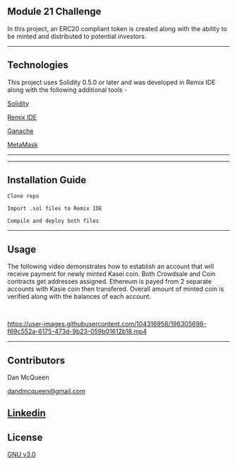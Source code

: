 ## Module 21 Challenge

In this project, an ERC20 compliant token is created along with the ability to be minted and distributed to potential investors.

---

## Technologies

This project uses Solidity 0.5.0 or later and was developed in Remix IDE along with the following additional tools - 

[Solidity](https://docs.soliditylang.org/en/v0.8.17/)

[Remix IDE](https://remix-project.org/)

[Ganache](https://trufflesuite.com/docs/ganache/)

[MetaMask](https://docs.metamask.io/guide/)

---

---

## Installation Guide

```
Clone repo

Import .sol files to Remix IDE

Compile and deploy both files
```
---

## Usage

The following video demonstrates how to establish an account that will receive payment for newly minted Kasei coin.  Both Crowdsale and Coin contracts get addresses assigned.  Ethereum is payed from 2 separate accounts with Kasie coin then transfered.  Overall amount of minted coin is verified along with the balances of each account.

<br/>




https://user-images.githubusercontent.com/104316958/196305698-f69c552a-6175-473d-9b23-059b01612b18.mp4




---

## Contributors

Dan McQueen

dandmcqueen@gmail.com

[Linkedin](https://www.linkedin.com/in/dan-mcqueen-4a5980238/)
---

## License

[GNU v3.0](LICENSE)

